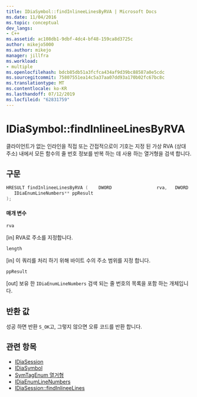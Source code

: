 ```yaml
---
title: IDiaSymbol::findInlineeLinesByRVA | Microsoft Docs
ms.date: 11/04/2016
ms.topic: conceptual
dev_langs:
- C++
ms.assetid: ac108db1-9dbf-4dc4-bf48-159ca8d3725c
author: mikejo5000
ms.author: mikejo
manager: jillfra
ms.workload:
- multiple
ms.openlocfilehash: bdcb85db51a3fcfca434af9d39bc88587a0e5cdc
ms.sourcegitcommit: 75807551ea14c5a37aa07dd93a170b02fc67bc8c
ms.translationtype: MT
ms.contentlocale: ko-KR
ms.lasthandoff: 07/12/2019
ms.locfileid: "62831759"
---
```

# <a name="idiasymbolfindinlineelinesbyrva"></a>IDiaSymbol::findInlineeLinesByRVA
클라이언트가 없는 인라인을 직접 또는 간접적으로이 기호는 지정 된 가상 RVA (상대 주소) 내에서 모든 함수의 줄 번호 정보를 반복 하는 데 사용 하는 열거형을 검색 합니다.

## <a name="syntax"></a>구문

```C++
HRESULT findInlineeLinesByRVA (    DWORD                 rva,   DWORD                 length,
   IDiaEnumLineNumbers** ppResult
);
```

#### <a name="parameters"></a>매개 변수
 `rva`

[in] RVA로 주소를 지정합니다.

 `length`

[in] 이 쿼리를 처리 하기 위해 바이트 수의 주소 범위를 지정 합니다.

 `ppResult`

[out] 보유 한 `IDiaEnumLineNumbers` 검색 되는 줄 번호의 목록을 포함 하는 개체입니다.

## <a name="return-value"></a>반환 값
 성공 하면 반환 `S_OK`고, 그렇지 않으면 오류 코드를 반환 합니다.

## <a name="see-also"></a>관련 항목
- [IDiaSession](../../debugger/debug-interface-access/idiasession.md)
- [IDiaSymbol](../../debugger/debug-interface-access/idiasymbol.md)
- [SymTagEnum 열거형](../../debugger/debug-interface-access/symtagenum.md)
- [IDiaEnumLineNumbers](../../debugger/debug-interface-access/idiaenumlinenumbers.md)
- [IDiaSession::findInlineeLines](../../debugger/debug-interface-access/idiasession-findinlineelines.md)